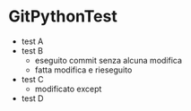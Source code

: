 # GitPythonTest

+ test A
+ test B
	+ eseguito commit senza alcuna modifica
	+ fatta modifica e rieseguito
+ test C
	+ modificato except
+ test D
